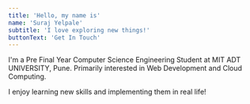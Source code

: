 ```yaml
---
title: 'Hello, my name is'
name: 'Suraj Yelpale'
subtitle: 'I love exploring new things!'
buttonText: 'Get In Touch'
---
```


I'm a Pre Final Year Computer Science Engineering Student at MIT ADT UNIVERSITY, Pune. Primarily interested in Web Development and Cloud Computing.

I enjoy learning new skills and implementing them in real life!
